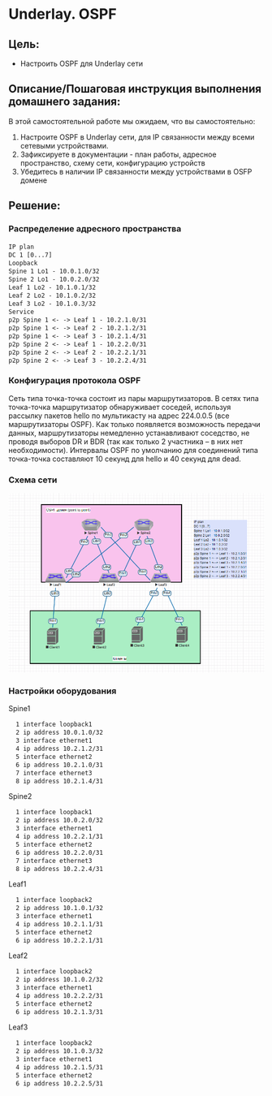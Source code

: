   # Underlay. OSPF

## Цель:
- Настроить OSPF для Underlay сети

## Описание/Пошаговая инструкция выполнения домашнего задания:

В этой самостоятельной работе мы ожидаем, что вы самостоятельно:

1) Настроите OSPF в Underlay сети, для IP связанности между всеми сетевыми устройствами.
2) Зафиксируете в документации - план работы, адресное пространство, схему сети, конфигурацию устройств
3) Убедитесь в наличии IP связанности между устройствами в OSFP домене

## Решение:

### Распределение адресного пространства

    IP plan
    DC 1 [0...7]
    Loopback
    Spine 1 Lo1 - 10.0.1.0/32
    Spine 2 Lo1 - 10.0.2.0/32
    Leaf 1 Lo2 - 10.1.0.1/32
    Leaf 2 Lo2 - 10.1.0.2/32
    Leaf 3 Lo2 - 10.1.0.3/32
    Service
    p2p Spine 1 <- -> Leaf 1 - 10.2.1.0/31
    p2p Spine 1 <- -> Leaf 2 - 10.2.1.2/31
    p2p Spine 1 <- -> Leaf 3 - 10.2.1.4/31
    p2p Spine 2 <- -> Leaf 1 - 10.2.2.0/31
    p2p Spine 2 <- -> Leaf 2 - 10.2.2.1/31
    p2p Spine 2 <- -> Leaf 3 - 10.2.2.4/31
    
### Конфигурация протокола OSPF
Сеть типа точка-точка состоит из пары маршрутизаторов. В сетях типа точка-точка маршрутизатор обнаруживает соседей, используя рассылку пакетов hello по мультикасту на адрес 224.0.0.5 (все маршрутизаторы OSPF). Как только появляется возможность передачи данных, маршрутизаторы немедленно устанавливают соседство, не проводя выборов DR и BDR (так как только 2 участника – в них нет необходимости). 
Интервалы OSPF по умолчанию для соединений типа точка-точка составляют 10 секунд для hello и 40 секунд для dead. 

### Схема сети

![Схема сети](img4.png)

### Настройки оборудования

Spine1

      1 interface loopback1
      2 ip address 10.0.1.0/32
      3 interface ethernet1 
      4 ip address 10.2.1.2/31
      5 interface ethernet2
      6 ip address 10.2.1.0/31
      7 interface ethernet3
      8 ip address 10.2.1.4/31
      
Spine2    

      1 interface loopback1
      2 ip address 10.0.2.0/32
      3 interface ethernet1 
      4 ip address 10.2.2.1/31
      5 interface ethernet2
      6 ip address 10.2.2.0/31
      7 interface ethernet3
      8 ip address 10.2.2.4/31

Leaf1

      1 interface loopback2
      2 ip address 10.1.0.1/32
      3 interface ethernet1 
      4 ip address 10.2.1.1/31
      5 interface ethernet2
      6 ip address 10.2.2.1/31
      

Leaf2

      1 interface loopback2
      2 ip address 10.1.0.2/32
      3 interface ethernet1 
      4 ip address 10.2.2.2/31
      5 interface ethernet2
      6 ip address 10.2.1.3/31
      

Leaf3

      1 interface loopback2
      2 ip address 10.1.0.3/32
      3 interface ethernet1 
      4 ip address 10.2.1.5/31
      5 interface ethernet2
      6 ip address 10.2.2.5/31
      
